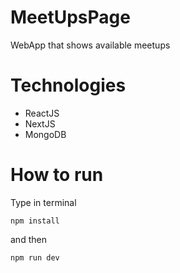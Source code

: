 # MeetUpsPage
WebApp that shows available meetups

# Technologies 
- ReactJS
- NextJS
- MongoDB

# How to run
Type in terminal
```
npm install
```
and then
```
npm run dev
```
